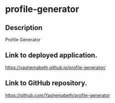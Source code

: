 # profile-generator

## Description
Profile Generator

## Link to deployed application.
 https://yashemabeth.github.io/profile-generator/

## Link to GitHub repository.
https://github.com/Yashemabeth/profile-generator